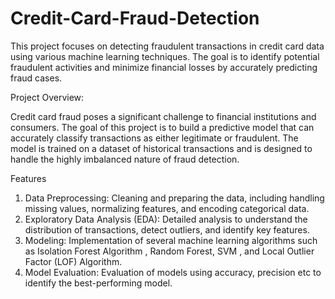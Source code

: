 # Credit-Card-Fraud-Detection
This project focuses on detecting fraudulent transactions in credit card data using various machine learning techniques. The goal is to identify potential fraudulent activities and minimize financial losses by accurately predicting fraud cases.

Project Overview:

Credit card fraud poses a significant challenge to financial institutions and consumers. The goal of this project is to build a predictive model that can accurately classify transactions as either legitimate or fraudulent. The model is trained on a dataset of historical transactions and is designed to handle the highly imbalanced nature of fraud detection.

Features

1. Data Preprocessing: Cleaning and preparing the data, including handling missing values, normalizing features, and encoding categorical data.
2. Exploratory Data Analysis (EDA): Detailed analysis to understand the distribution of transactions, detect outliers, and identify key features.
3. Modeling: Implementation of several machine learning algorithms such as Isolation Forest Algorithm , Random Forest, SVM , and Local Outlier Factor (LOF) Algorithm.
4. Model Evaluation: Evaluation of models using accuracy, precision etc to identify the best-performing model.
